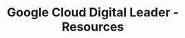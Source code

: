 ---
layout: resources
title: Google Cloud Digital Leader - Resources
resources:
  - title: Download PDF - Slides
    description: Download the slides and have them ready.
    url: 'https://github.com/amideb/course-material/raw/main/15-google-cloud-digital-leader/Course-Presentation-GoogleCloudDigitalLeader.pdf'
  - title: Download Code Examples
    description: Download and have this ready. We will use the code examples during the course.
    url: 'https://github.com/amideb/course-material/raw/main/15-google-cloud-digital-leader/downloads.zip'
  - title: Optional - Subscribe
    description: Read our Monthly Cloud and DevOps Newsletter. Published on LinkedIn. Every Month.
    icon: lni-linkedin
    url: 'https://www.linkedin.com/newsletters/6978624731038023681/'
---